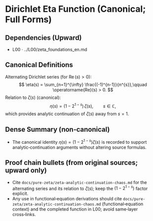 # Dirichlet Eta Function (Canonical; Full Forms)

## Dependencies (Upward)
- L00 · ../L00/zeta_foundations_en.md

## Canonical Definitions
Alternating Dirichlet series (for $\operatorname{Re}(s)>0$):
$$
\eta(s) = \sum_{n=1}^{\infty} \frac{(-1)^{n-1}}{n^{s}},\qquad \operatorname{Re}(s) > 0.
$$
Relation to $\zeta(s)$ (canonical):
$$
\eta(s) = \big(1 - 2^{1-s}\big)\,\zeta(s),\qquad s\in\mathbb{C},
$$
which provides analytic continuation of $\zeta(s)$ away from $s=1$.

## Dense Summary (non‑canonical)
- The canonical identity $\eta(s)=(1-2^{1-s})\zeta(s)$ is recorded to support analytic‑continuation arguments without altering source formulas.

## Proof chain bullets (from original sources; upward only)
- Cite `docs/pure-zeta/zeta-analytic-continuation-chaos.md` for the alternating series and its relation to $\zeta(s)$; keep the $(1-2^{1-s})$ factor explicit.
- Any use in functional‑equation derivations should cite `docs/pure-zeta/zeta-analytic-continuation-chaos.md` (functional‑equation context) and the completed function in L00; avoid same‑layer cross‑links.
